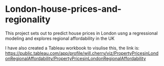 # London-house-prices-and-regionality

This project sets out to predict house prices in London usng a regressional modeling and explores regional affordability in the UK

I have also created a Tableau workbook to visulise this, the link is: https://public.tableau.com/app/profile/will.cherry/viz/PropertyPricesinLondonRegionalAffordability/PropertyPricesinLondonRegionalAffordability

